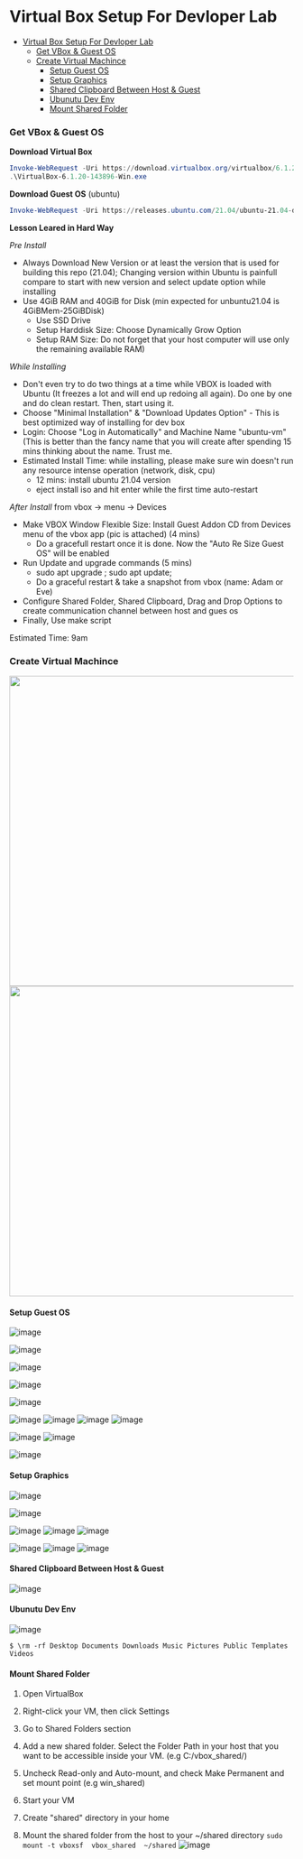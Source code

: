 # Virtual Box Setup For Devloper Lab
- [Virtual Box Setup For Devloper Lab](#virtual-box-setup-for-devloper-lab)
    - [Get VBox & Guest OS](#get-vbox--guest-os)
    - [Create Virtual Machince](#create-virtual-machince)
      - [Setup Guest OS](#setup-guest-os)
      - [Setup Graphics](#setup-graphics)
      - [Shared Clipboard Between Host & Guest](#shared-clipboard-between-host--guest)
      - [Ubunutu Dev Env](#ubunutu-dev-env)
      - [Mount Shared Folder](#mount-shared-folder)

### Get VBox & Guest OS

**Download Virtual Box**
```powershell
Invoke-WebRequest -Uri https://download.virtualbox.org/virtualbox/6.1.20/VirtualBox-6.1.20-143896-Win.exe -UseBasicParsing -Outfile VirtualBox-6.1.20-143896-Win.exe
.\VirtualBox-6.1.20-143896-Win.exe
```

**Download Guest OS** (ubuntu)
```powershell
Invoke-WebRequest -Uri https://releases.ubuntu.com/21.04/ubuntu-21.04-desktop-amd64.iso -Outfile ubuntu-21.04-desktop-amd64.iso
```

**Lesson Leared in Hard Way**

_Pre Install_
- Always Download New Version or at least the version that is used for building this repo (21.04); Changing version within Ubuntu is painfull compare to start with new version and select update option while installing
- Use 4GiB RAM and 40GiB for Disk (min expected for unbuntu21.04 is 4GiBMem-25GiBDisk)
    - Use SSD Drive
    - Setup Harddisk Size: Choose Dynamically Grow Option
    - Setup RAM Size: Do not forget that  your host computer will use only the remaining available RAM)

_While Installing_
- Don't even try to do two things at a time while VBOX is loaded with Ubuntu (It freezes a lot and will end up redoing all again). Do one by one and do clean restart. Then, start using it.
- Choose "Minimal Installation" & "Download Updates Option" - This is best optimized way of installing for dev box
- Login: Choose "Log in Automatically" and Machine Name "ubuntu-vm" (This is better than the fancy name that you will create after spending 15 mins thinking about the name. Trust me. 
- Estimated Install Time: while installing, please make sure win doesn't run any resource intense operation (network, disk, cpu)
    - 12 mins: install ubuntu 21.04 version 
    - eject install iso and hit enter while the first time auto-restart


_After Install_
from vbox -> menu -> Devices
- Make VBOX Window Flexible Size: Install Guest Addon CD from Devices menu of the vbox app (pic is attached) (4 mins)
    - Do a gracefull restart once it is done. Now the "Auto Re Size Guest OS" will be enabled
- Run Update and upgrade commands (5 mins)
    - sudo apt upgrade ; sudo apt update;
    - Do a graceful restart & take a snapshot from vbox (name: Adam or Eve)
- Configure Shared Folder, Shared Clipboard, Drag and Drop Options to create communication channel between host and gues os
- Finally, Use make script 

Estimated Time: 9am

### Create Virtual Machince

<img src="https://user-images.githubusercontent.com/82016952/115802609-d96fc900-a3fc-11eb-8a64-8834279eee0f.png" width="550">

<img src="https://user-images.githubusercontent.com/82016952/115802695-002dff80-a3fd-11eb-809d-48868b0a5f62.png" width="550">


#### Setup Guest OS
![image](https://user-images.githubusercontent.com/82016952/115802788-26539f80-a3fd-11eb-965a-2940bbb05d1e.png)

![image](https://user-images.githubusercontent.com/82016952/115802873-5602a780-a3fd-11eb-8d38-6e46aa51a55b.png)

![image](https://user-images.githubusercontent.com/82016952/115802997-9104db00-a3fd-11eb-977f-3cef2122fc0e.png)

![image](https://user-images.githubusercontent.com/82016952/115803028-a548d800-a3fd-11eb-8ba4-8ba869e8991c.png)

![image](https://user-images.githubusercontent.com/82016952/115803045-af6ad680-a3fd-11eb-88ce-35ca4c8a141b.png)

![image](https://user-images.githubusercontent.com/82016952/115803064-bf82b600-a3fd-11eb-9689-82483ec45d84.png)
![image](https://user-images.githubusercontent.com/82016952/115803312-39b33a80-a3fe-11eb-9e1a-1ba483b650b0.png)
![image](https://user-images.githubusercontent.com/82016952/115803359-50599180-a3fe-11eb-9c47-9af699830ead.png)
![image](https://user-images.githubusercontent.com/82016952/115803401-6a936f80-a3fe-11eb-87e4-c34ac7567e5e.png)

![image](https://user-images.githubusercontent.com/82016952/115803564-c78f2580-a3fe-11eb-939b-92ce89e12ad9.png)
![image](https://user-images.githubusercontent.com/82016952/115803961-9531f800-a3ff-11eb-886f-c5caaed32853.png)

![image](https://user-images.githubusercontent.com/82016952/115804110-ea6e0980-a3ff-11eb-87b1-0cca9c4f862e.png)

#### Setup Graphics

![image](https://user-images.githubusercontent.com/82016952/115804323-66685180-a400-11eb-8d28-fb9fb68f85c1.png)

![image](https://user-images.githubusercontent.com/82016952/115804395-89930100-a400-11eb-82a2-5b5d59ee48eb.png)

![image](https://user-images.githubusercontent.com/82016952/115805098-e0e5a100-a401-11eb-8a48-ae1d921bb04b.png)
![image](https://user-images.githubusercontent.com/82016952/115805260-38840c80-a402-11eb-8c97-6238b0a01706.png)
![image](https://user-images.githubusercontent.com/82016952/115805307-56517180-a402-11eb-8aa0-f35df4ae4a27.png)

![image](https://user-images.githubusercontent.com/82016952/115805391-80a32f00-a402-11eb-87f8-efaaaee0d0dc.png)
![image](https://user-images.githubusercontent.com/82016952/115805418-90227800-a402-11eb-9ab7-c2f024bfd8d8.png)
![image](https://user-images.githubusercontent.com/82016952/115805641-fe673a80-a402-11eb-95ec-a3192329de63.png)

#### Shared Clipboard Between Host & Guest

![image](https://user-images.githubusercontent.com/82016952/115805943-9402ca00-a403-11eb-9ce0-c8c7870f1364.png)

#### Ubunutu Dev Env

![image](https://user-images.githubusercontent.com/82016952/115805806-51d98880-a403-11eb-9a50-b1f53d920274.png)

```
$ \rm -rf Desktop Documents Downloads Music Pictures Public Templates Videos
```
#### Mount Shared Folder
1. Open VirtualBox
1. Right-click your VM, then click Settings
1. Go to Shared Folders section
1. Add a new shared folder. Select the Folder Path in your host that you want to be accessible inside your VM. (e.g C:/vbox_shared/)
1. Uncheck Read-only and Auto-mount, and check Make Permanent and set mount point (e.g win_shared)
1. Start your VM

1. Create "shared" directory in your home
1. Mount the shared folder from the host to your ~/shared directory
```sudo mount -t vboxsf  vbox_shared  ~/shared```
![image](https://user-images.githubusercontent.com/82016952/115995823-69c72d00-a5fa-11eb-91ce-24a29d93c671.png)

